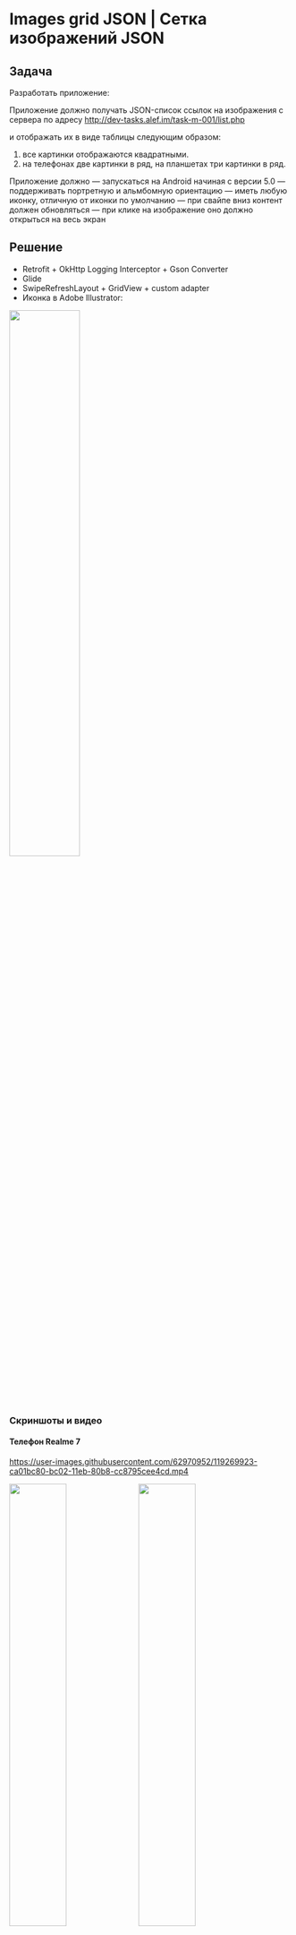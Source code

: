 # Images grid JSON | Сетка изображений JSON
## Задача
Разработать приложение:
 
Приложение должно получать JSON-список ссылок на изображения с сервера по адресу
http://dev-tasks.alef.im/task-m-001/list.php
 
и отображать их в виде таблицы следующим образом:
1) все картинки отображаются квадратными.
2) на телефонах две картинки в ряд, на планшетах три картинки в ряд.
 
Приложение должно
— запускаться на Android начиная с версии 5.0
— поддерживать портретную и альмбомную ориентацию
— иметь любую иконку, отличную от иконки по умолчанию
— при свайпе вниз контент должен обновляться
— при клике на изображение оно должно открыться на весь экран
## Решение
* Retrofit + OkHttp Logging Interceptor + Gson Converter
* Glide
* SwipeRefreshLayout + GridView + custom adapter
* Иконка в Adobe Illustrator:
<img src="https://user-images.githubusercontent.com/62970952/119271015-434fde00-bc08-11eb-961b-6d06c80920dd.jpg" width="50%" height="50%">

### Скриншоты и видео
#### Телефон Realme 7
https://user-images.githubusercontent.com/62970952/119269923-ca01bc80-bc02-11eb-80b8-cc8795cee4cd.mp4

<img src="https://user-images.githubusercontent.com/62970952/119269940-e4d43100-bc02-11eb-9230-2121f1f0c9d7.jpg" width="45%" height="45%"> <img src="https://user-images.githubusercontent.com/62970952/119269945-e7368b00-bc02-11eb-8fec-921f3bd0bc52.jpg" width="45%" height="45%">
<img src="https://user-images.githubusercontent.com/62970952/119269950-ed2c6c00-bc02-11eb-8a2c-e28cb7b631f4.jpg" width="45%" height="45%"> <img src="https://user-images.githubusercontent.com/62970952/119269954-ee5d9900-bc02-11eb-9e2a-c22b0033fa44.jpg" width="45%" height="45%">

#### Планшет Pixel C (эмулятор)
https://user-images.githubusercontent.com/62970952/119269981-1947ed00-bc03-11eb-8b8f-0490782b69ee.mp4

<img src="https://user-images.githubusercontent.com/62970952/119269986-21079180-bc03-11eb-9e9b-bb6244739f3f.png" width="45%" height="45%"> <img src="https://user-images.githubusercontent.com/62970952/119269990-2369eb80-bc03-11eb-87f4-48492d7d5a1d.png" width="45%" height="45%">
<img src="https://user-images.githubusercontent.com/62970952/119269991-2664dc00-bc03-11eb-8052-cfbabc2bf82e.png" width="45%" height="45%"> <img src="https://user-images.githubusercontent.com/62970952/119269995-282e9f80-bc03-11eb-921f-c427f4b0d835.png" width="45%" height="45%">
